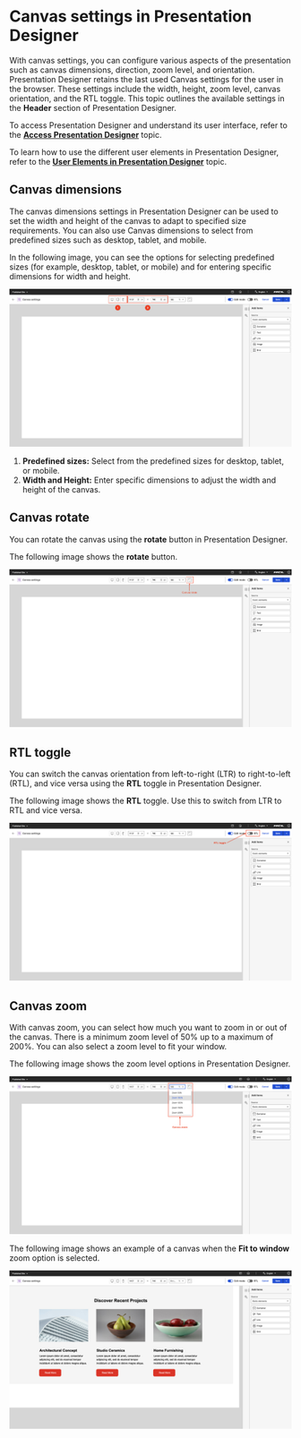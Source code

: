 # Canvas settings in Presentation Designer

With canvas settings, you can configure various aspects of the presentation such as canvas dimensions, direction, zoom level, and orientation. Presentation Designer retains the last used Canvas settings for the user in the browser. These settings include the width, height, zoom level, canvas orientation, and the RTL toggle. This topic outlines the available settings in the **Header** section of Presentation Designer.

To access Presentation Designer and understand its user interface, refer to the **[Access Presentation Designer](../access/index.md)** topic.

To learn how to use the different user elements in Presentation Designer, refer to the **[User Elements in Presentation Designer](../usage/user_elements.md)** topic. 

## Canvas dimensions

The canvas dimensions settings in Presentation Designer can be used to set the width and height of the canvas to adapt to specified size requirements. You can also use Canvas dimensions to select from predefined sizes such as desktop, tablet, and mobile.

In the following image, you can see the options for selecting predefined sizes (for example, desktop, tablet, or mobile) and for entering specific dimensions for width and height.

![](../../../../assets/HCL_Presentation_Designer_Canvas_Settings_Dimensions.png)

1. **Predefined sizes:** Select from the predefined sizes for desktop, tablet, or mobile.
2. **Width and Height:** Enter specific dimensions to adjust the width and height of the canvas.

## Canvas rotate

You can rotate the canvas using the **rotate** button in Presentation Designer.

The following image shows the **rotate** button.

![](../../../../assets/HCL_Presentation_Designer_Canvas_Settings_Rotate.png)

## RTL toggle

You can switch the canvas orientation from left-to-right (LTR) to right-to-left (RTL), and vice versa using the **RTL** toggle in Presentation Designer.

The following image shows the **RTL** toggle. Use this to switch from LTR to RTL and vice versa.

![](../../../../assets/HCL_Presentation_Designer_Canvas_Settings_Direction.png)

## Canvas zoom

With canvas zoom, you can select how much you want to zoom in or out of the canvas. There is a minimum zoom level of 50% up to a maximum of 200%. You can also select a zoom level to fit your window.

The following image shows the zoom level options in Presentation Designer.

![](../../../../assets/HCL_Presentation_Designer_Canvas_Settings_Zoom.png)

The following image shows an example of a canvas when the **Fit to window** zoom option is selected.

![](../../../../assets/HCL_Presentation_Designer_Canvas_Settings_Zoom_Fit_to_Window.png)

